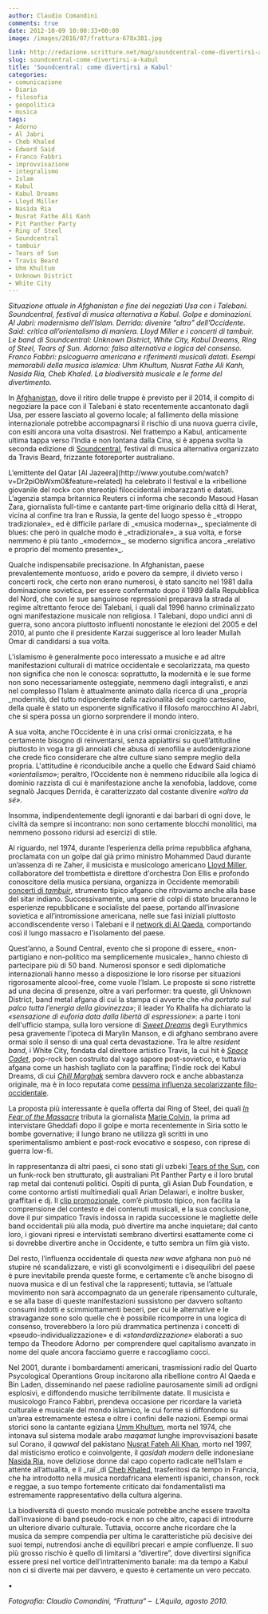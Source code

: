 ```yaml
---
author: Claudio Comandini
comments: true
date: 2012-10-09 10:00:33+00:00
image: /images/2016/07/frattura-678x381.jpg

link: http://redazione.scritture.net/mag/soundcentral-come-divertirsi-a-kabul/
slug: soundcentral-come-divertirsi-a-kabul
title: 'Soundcentral: come divertirsi a Kabul'
categories:
- comunicazione
- Diario
- filosofia
- geopolitica
- musica
tags:
- Adorno
- Al Jabri
- Cheb Khaled
- Edward Said
- Franco Fabbri
- improvvisazione
- integralismo
- Islam
- Kabul
- Kabul Dreams
- Lloyd Miller
- Nasida Ria
- Nusrat Fathe Ali Kanh
- Pit Panther Party
- Ring of Steel
- Soundcentral
- tambuir
- Tears of Sun
- Travis Beard
- Uhm Khultum
- Unknown District
- White City
---
```


_Situazione attuale in Afghanistan e fine dei negoziati Usa con i Talebani. Soundcentral, festival di musica alternativa a Kabul. Golpe e dominazioni. Al Jabri: modernismo dell’Islam. Derrida: divenire “altro” dell’Occidente. Said: critica all’orientalismo di maniera. Lloyd Miller e i concerti di tambuir. Le band di Soundcentral: Unknown District, White City, Kabul Dreams, Ring of Steel, Tears of Sun. Adorno: falsa alternativa e logica del consenso. Franco Fabbri: psicoguerra americana e riferimenti musicali datati. Esempi memorabili della musica islamica: Uhm Khultum, Nusrat Fathe Ali Kanh, Nasida Ria, Cheb Khaled. La biodiversità musicale e le forme del divertimento._



In [Afghanistan](http://www.ilmondo.it/esteri/2012-10-02/afghanistan-usa-rinunciano-negoziare-pace-talebani_104472.shtml), dove il ritiro delle truppe è previsto per il 2014, il compito di negoziare la pace con il Talebani è stato recentemente accantonato dagli Usa, per essere lasciato al governo locale; al fallimento della missione internazionale potrebbe accompagnarsi il rischio di una nuova guerra civile, con esiti ancora una volta disastrosi. Nel frattempo a Kabul, anticamente ultima tappa verso l’India e non lontana dalla Cina, si è appena svolta la seconda edizione di [Soundcentral](http://soundcentralfestival.com/), festival di musica alternativa organizzato da Travis Beard, frizzante fotoreporter australiano.

<!-- more -->L’emittente del Qatar [Al Jazeera](http://www.youtube.com/watch?v=Dr2piObWxm0&feature=related) ha celebrato il festival e la «ribellione giovanile del rock» con stereotipi filoccidentali imbarazzanti e datati. L’agenzia stampa britannica Reuters ci informa che secondo Masoud Hasan Zara, giornalista full-time e cantante part-time originario della città di Herat, vicina al confine tra Iran e Russia, la gente del luogo spesso è _«troppo tradizionale»_ ed è difficile parlare di _«musica moderna»_, specialmente di blues: che però in qualche modo è _«tradizionale»_ a sua volta, e forse nemmeno è più tanto _«moderno»_, se moderno significa ancora _«relativo e proprio del momento presente»_.

Qualche indispensabile precisazione. In Afghanistan, paese prevalentemente montuoso, arido e povero da sempre, il divieto verso i concerti rock, che certo non erano numerosi, è stato sancito nel 1981 dalla dominazione sovietica, per essere confermato dopo il 1989 dalla Repubblica del Nord, che con le sue sanguinose repressioni preparava la strada al regime altrettanto feroce dei Talebani, i quali dal 1996 hanno criminalizzato ogni manifestazione musicale non religiosa. I Talebani, dopo undici anni di guerra, sono ancora piuttosto influenti nonostante le elezioni del 2005 e del 2010, al punto che il presidente Karzai suggerisce al loro leader Mullah Omar di candidarsi a sua volta.

L’islamismo è generalmente poco interessato a musiche e ad altre manifestazioni culturali di matrice occidentale e secolarizzata, ma questo non significa che non le conosca: soprattutto, la modernità e le sue forme non sono necessariamente osteggiate, nemmeno dagli integralisti, e anzi nel complesso l’Islam è attualmente animato dalla ricerca di una _propria _modernità, del tutto ndipendente dalla razionalità del cogito cartesiano, della quale è stato un esponente significativo il filosofo marocchino Al Jabri, che si spera possa un giorno sorprendere il mondo intero.

A sua volta, anche l’Occidente è in una crisi ormai cronicizzata, e ha certamente bisogno di reinventarsi, senza appiattirsi su quell’attitudine piuttosto in voga tra gli annoiati che abusa di xenofilia e autodenigrazione che crede fico considerare che altre culture siano sempre meglio della propria. L'attitudine è riconducibile anche a quello che Edward Said chiamò _«orientalismo»_; peraltro, l’Occidente non è nemmeno riducibile alla logica di dominio razzista di cui è manifestazione anche la xenofobia, laddove, come segnalò Jacques Derrida, è caratterizzato dal costante divenire _«altro da sé»_.

Insomma, indipendentemente degli ignoranti e dai barbari di ogni dove, le civiltà da sempre si incontrano: non sono certamente blocchi monolitici, ma nemmeno possono ridursi ad esercizi di stile.

Al riguardo, nel 1974, durante l’esperienza della prima repubblica afghana, proclamata con un golpe dal già primo ministro Mohammed Daud durante un’assenza di re Zaher, il musicista e musicologo americano [Lloyd Miller](http://en.wikipedia.org/wiki/Lloyd_Miller_%28musician%29), collaboratore del trombettista e direttore d'orchestra Don Ellis e profondo conoscitore della musica persiana, organizza in Occidente memorabili [concerti di _tambuir_](http://www.youtube.com/watch?v=rQ5bySQggXc), strumento tipico afgano che ritroviamo anche alla base del sitar indiano. Successivamente, una serie di colpi di stato bruceranno le esperienze repubblicane e socialiste del paese, portando all’invasione sovietica e all’intromissione americana, nelle sue fasi iniziali piuttosto accondiscendente verso i Talebani e il [network di Al Qaeda](http://www.claudiocomandini.net/al-quaeda-network-il-fondamentalismo-islamico-e-le-strategie-reticolari/), comportando così il lungo massacro e l'isolamento del paese.

Quest’anno, a Sound Central, evento che si propone di essere_ «non-partigiano e non-politico ma semplicemente musicale»_ hanno chiesto di partecipare più di 50 band. Numerosi sponsor e sedi diplomatiche internazionali hanno messo a disposizione le loro risorse per situazioni rigorosamente alcool-free, come vuole l’Islam. Le proposte si sono ristrette ad una decina di presenze, oltre a vari performer: tra queste, gli Unknown District, band metal afgana di cui la stampa ci avverte che _«ha portato sul palco tutta l’energia della giovinezza»_; il leader Yo Khalifa ha dichiarato la _«sensazione di euforia data dalla libertà di espressione»_: a parte i toni dell'ufficio stampa, sulla loro versione di [_Sweet Dreams_](http://www.youtube.com/watch?v=DKxxOKpn6es) degli Eurythmics pesa gravemente l’ipoteca di Marylin Manson, e di afghano sembrano avere ormai solo il senso di una qual certa devastazione. Tra le altre _resident band_, i White City, fondata dal direttore artistico Travis, la cui hit è [_Space Cadet_](http://www.youtube.com/watch?v=wAyVngDOy_s), pop-rock ben costruito dal vago sapore post-sovietico, e tuttavia afgana come un hashish tagliato con la paraffina; l’indie rock dei Kabul Dreams, di cui [_Chill Morghak_](http://www.youtube.com/watch?v=mWWKfjKqKto) sembra davvero rock e anche abbastanza originale, ma è in loco reputata come [pessima influenza secolarizzante filo-occidentale](http://www.youtube.com/watch?v=Xtvi5K8iJx8i).

La proposta più interessante è quella offerta dai Ring of Steel, dei quali [_In Fear of the Massacre_](http://vimeo.com/48824973) tributa la giornalista [Marie Colvin](http://it.wikipedia.org/wiki/Marie_Colvin), la prima ad intervistare Gheddafi dopo il golpe e morta recentemente in Siria sotto le bombe governative; il lungo brano ne utilizza gli scritti in uno sperimentalismo ambient e post-rock evocativo e sospeso, con riprese di guerra low-fi.

In rappresentanza di altri paesi, ci sono stati gli uzbeki [Tears of the Sun](http://www.youtube.com/watch?v=HOy0dvaSBbI), con un funk-rock ben strutturato, gli australiani Pit Panther Party e il loro brutal rap metal dai contenuti politici. Ospiti di punta, gli Asian Dub Foundation, e come contorno artisti multimediali quali Arian Delawari, e inoltre busker, graffitari e dj. Il [clip promozionale](http://www.youtube.com/watch?v=HPO6byW9BAo), com’è piuttosto tipico, non facilita la comprensione del contesto e dei contenuti musicali, e la sua conclusione, dove il pur simpatico Travis indossa in rapida successione le magliette delle band occidentali più alla moda, può divertire ma anche inquietare; dal canto loro, i giovani ripresi e intervistati sembrano divertirsi esattamente come ci si dovrebbe divertire anche in Occidente, e tutto sembra un film già visto.

Del resto, l’influenza occidentale di questa _new wave_ afghana non può né stupire né scandalizzare, e visti gli sconvolgimenti e i disequilibri del paese è pure inevitabile prenda queste forme, e certamente c’è anche bisogno di nuova musica e di un festival che la rappresenti; tuttavia, se l’attuale movimento non sarà accompagnato da un generale ripensamento culturale, e se alla base di queste manifestazioni sussistono per davvero soltanto consumi indotti e scimmiottamenti beceri, per cui le alternative e le stravaganze sono solo quelle che è possibile ricomporre in una logica di consenso, troverebbero la loro più drammatica pertinenza i concetti di «pseudo-individualizzazione» e di _«standardizzazione»_ elaborati a suo tempo da Theodore Adorno  per comprendere quel capitalismo avanzato in nome del quale ancora facciamo guerre e raccogliamo cocci.

Nel 2001, durante i bombardamenti americani, trasmissioni radio del Quarto Psycological Operantions Group incitarono alla ribellione contro Al Qaeda e Bin Laden, disseminando nel paese radioline paurosamente simili ad ordigni esplosivi, e diffondendo musiche terribilmente datate. Il musicista e musicologo Franco Fabbri, prendeva occasione per ricordare la varietà culturale e musicale del mondo islamico, le cui forme si diffondono su un’area estremamente estesa e oltre i confini delle nazioni. Esempi ormai storici sono la cantante egiziana [Umm Khultum](http://www.youtube.com/watch?v=XPGHpBOt5sE), morta nel 1974, che intonava sul sistema modale arabo _maqamat_ lunghe improvvisazioni basate sul Corano, il _qawwal_ del pakistano [Nusrat Fateh Ali Khan](http://www.youtube.com/watch?v=GvQVxrMZB18), morto nel 1997, dal misticismo erotico e coinvolgente, il _qasidah modern_ delle indonesiane [Nasida Ria](http://www.youtube.com/watch?v=jYZ954g761s), nove deliziose donne dal capo coperto radicate nell’Islam e attente all’attualità, e il _raï _di [Cheb Khaled](http://www.youtube.com/watch?v=gfL2AtwTbR0&feature=related), trasferitosi da tempo in Francia, che ha introdotto nella musica nordafricana elementi ispanici, chanson, rock e reggae, a suo tempo fortemente criticato dai fondamentalisti ma estremamente rappresentativo della cultura algerina.

La biodiversità di questo mondo musicale potrebbe anche essere travolta dall’invasione di band pseudo-rock e non so che altro, capaci di introdurre un ulteriore divario culturale. Tuttavia, occorre anche ricordare che la musica da sempre compendia per ultima le caratteristiche più decisive dei suoi tempi, nutrendosi anche di equilibri precari e ampie confluenze. Il suo più grosso rischio è quello di limitarsi a “divertire”, dove divertirsi significa essere presi nel vortice dell’intrattenimento banale: ma da tempo a Kabul non ci si diverte mai per davvero, e questo è certamente un vero peccato.

•

_Fotografia: Claudio Comandini, “Frattura” –  L’Aquila, agosto 2010._
